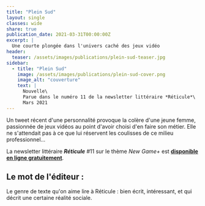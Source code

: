```yaml
---
title: "Plein Sud"
layout: single
classes: wide
share: true
publication_date: 2021-03-31T00:00:00Z
excerpt: |
  Une courte plongée dans l'univers caché des jeux vidéo
header:
  teaser: /assets/images/publications/plein-sud-teaser.jpg
sidebar:
  - title: "Plein Sud"
    image: /assets/images/publications/plein-sud-cover.png
    image_alt: "couverture"
    text: |
      Nouvelle\
      Parue dans le numéro 11 de la newsletter littéraire *Réticule*\
      Mars 2021
---
```


Un tweet récent d'une personnalité provoque la colère d'une jeune femme, passionnée de jeux vidéos au point d'avoir choisi d'en faire son métier. Elle ne s'attendait pas à ce que lui réservent les coulisses de ce milieu professionnel&hellip;

La newsletter littéraire ***Réticule*** #11 sur le thème *New Game+* est **<a href="https://reticule.fr/2021/03/plein-sud-catherine-phan-van/" target="_blank">disponible en ligne gratuitement</a>**.

## Le mot de l'éditeur :

Le genre de texte qu'on aime lire à Réticule&nbsp;: bien écrit, intéressant, et qui décrit une certaine réalité sociale.
